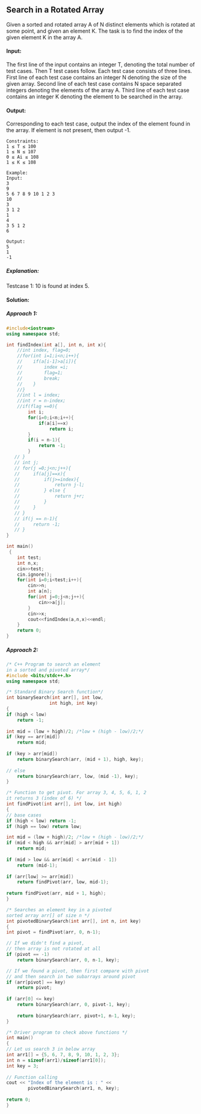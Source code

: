 ## Search in a Rotated Array 
Given a sorted and rotated array A of N distinct elements which is rotated at some point, and given an element K. The task is to find the index of the given element K in the array A.

#### Input:
The first line of the input contains an integer T, denoting the total number of test cases. Then T test cases follow. Each test case consists of three lines. First line of each test case contains an integer N denoting the size of the given array. Second line of each test case contains N space separated integers denoting the elements of the array A. Third line of each test case contains an integer K denoting the element to be searched in the array.

#### Output:
Corresponding to each test case, output the index of the element found in the array.  If element is not present, then output -1.
```
Constraints:
1 ≤ T ≤ 100
1 ≤ N ≤ 107
0 ≤ Ai ≤ 108
1 ≤ K ≤ 108

Example:
Input:
3
9
5 6 7 8 9 10 1 2 3
10
3
3 1 2
1
4
3 5 1 2
6

Output:
5
1
-1
```
##### Explanation:
Testcase 1: 10 is found at index 5.
#### Solution:
##### Approach 1:
```c++
#include<iostream>
using namespace std;

int findIndex(int a[], int n, int x){
    //int index, flag=0;
    //for(int i=1;i<n;i++){
    //    if(a[i-1]>a[i]){
    //        index =i;
    //        flag=1;
    //        break;
    //    }
    //}
    //int l = index;
    //int r = n-index;
    //if(flag ==0){
        int i;
        for(i=0;i<n;i++){
            if(a[i]==x)
                return i;
        }
        if(i = n-1){
            return -1;
        }
   // }
   // int j;
   // for(j =0;j<n;j++){
   //     if(a[j]==x){
   //         if(j>=index){
   //             return j-l;
   //         } else {
   //             return j+r;
   //         }
   //     }
   // }
   // if(j == n-1){
   //     return -1;
   // }
}

int main()
 {
	int test;
	int n,x;
	cin>>test;
	cin.ignore();
	for(int i=0;i<test;i++){
	    cin>>n;
	    int a[n];
	    for(int j=0;j<n;j++){
	        cin>>a[j];
	    }
	    cin>>x;
	    cout<<findIndex(a,n,x)<<endl;
	}
	return 0;
}
```
##### Approach 2:
```c++
/* C++ Program to search an element 
in a sorted and pivoted array*/
#include <bits/stdc++.h> 
using namespace std; 

/* Standard Binary Search function*/
int binarySearch(int arr[], int low, 
				int high, int key) 
{ 
if (high < low) 
	return -1; 
	
int mid = (low + high)/2; /*low + (high - low)/2;*/
if (key == arr[mid]) 
	return mid; 
	
if (key > arr[mid]) 
	return binarySearch(arr, (mid + 1), high, key); 
	
// else 
	return binarySearch(arr, low, (mid -1), key); 
} 

/* Function to get pivot. For array 3, 4, 5, 6, 1, 2 
it returns 3 (index of 6) */
int findPivot(int arr[], int low, int high) 
{ 
// base cases 
if (high < low) return -1; 
if (high == low) return low; 

int mid = (low + high)/2; /*low + (high - low)/2;*/
if (mid < high && arr[mid] > arr[mid + 1]) 
	return mid; 
	
if (mid > low && arr[mid] < arr[mid - 1]) 
	return (mid-1); 
	
if (arr[low] >= arr[mid]) 
	return findPivot(arr, low, mid-1); 
	
return findPivot(arr, mid + 1, high); 
} 

/* Searches an element key in a pivoted 
sorted array arr[] of size n */
int pivotedBinarySearch(int arr[], int n, int key) 
{ 
int pivot = findPivot(arr, 0, n-1); 

// If we didn't find a pivot, 
// then array is not rotated at all 
if (pivot == -1) 
	return binarySearch(arr, 0, n-1, key); 

// If we found a pivot, then first compare with pivot 
// and then search in two subarrays around pivot 
if (arr[pivot] == key) 
	return pivot; 
	
if (arr[0] <= key) 
	return binarySearch(arr, 0, pivot-1, key); 
	
	return binarySearch(arr, pivot+1, n-1, key); 
} 

/* Driver program to check above functions */
int main() 
{ 
// Let us search 3 in below array 
int arr1[] = {5, 6, 7, 8, 9, 10, 1, 2, 3}; 
int n = sizeof(arr1)/sizeof(arr1[0]); 
int key = 3; 
	
// Function calling 
cout << "Index of the element is : " << 
		pivotedBinarySearch(arr1, n, key); 
			
return 0; 
} 

```
